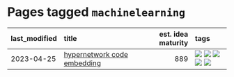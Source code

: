 # Pages tagged `machinelearning`

|last_modified|title|est. idea maturity|tags
|:---|:---|---:|:---|
|2023-04-25|[hypernetwork code embedding](../hypernetwork_embedding_for_code.md)|889|[![](https://img.shields.io/badge/tag-embeddings-ca4f5a)](../tags/embeddings.md) [![](https://img.shields.io/badge/tag-llm-98b52b)](../tags/llm.md) [![](https://img.shields.io/badge/tag-machinelearning-274569)](../tags/machinelearning.md) [![](https://img.shields.io/badge/tag-models-1661bc)](../tags/models.md) [![](https://img.shields.io/badge/tag-nlp-759071)](../tags/nlp.md)|